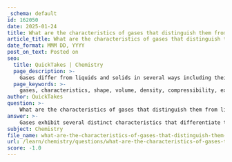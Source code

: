 ```yaml
---
_schema: default
id: 162050
date: 2025-01-24
title: What are the characteristics of gases that distinguish them from liquids and solids?
article_title: What are the characteristics of gases that distinguish them from liquids and solids?
date_format: MMM DD, YYYY
post_on_text: Posted on
seo:
  title: QuickTakes | Chemistry
  page_description: >-
    Gases differ from liquids and solids in several ways including their lack of fixed shape and volume, lower density, high compressibility, ability to expand indefinitely, uniform mixing with other gases, and significant temperature dependence affecting pressure and volume.
  page_keywords: >-
    gases, characteristics, shape, volume, density, compressibility, expansion, mixing, pressure, temperature dependence
author: QuickTakes
question: >-
    What are the characteristics of gases that distinguish them from liquids and solids?
answer: >-
    Gases exhibit several distinct characteristics that differentiate them from liquids and solids. Here are the key features:\n\n1. **Shape and Volume**: Gases do not have a fixed shape or volume. Unlike solids, which maintain a definite shape and volume, and liquids, which have a definite volume but take the shape of their container, gases expand to fill the entire volume of the container they occupy.\n\n2. **Density**: Gases generally have much lower densities compared to solids and liquids. This low density is due to the significant distance between gas particles, which results in a sparse arrangement. For example, the density of air is much lower than that of water or any solid material.\n\n3. **Compressibility**: Gases are highly compressible, meaning their volume can be significantly reduced under pressure. This property arises because the particles in a gas are far apart and can be pushed closer together when pressure is applied. In contrast, solids and liquids are much less compressible due to their closely packed particles.\n\n4. **Expansion**: Gases tend to expand indefinitely when not confined, filling any available space. This behavior is a direct result of the high kinetic energy of gas particles, which allows them to move freely and spread out.\n\n5. **Mixing**: Gases mix uniformly and completely with other gases, regardless of their chemical nature. For instance, the atmosphere is a mixture of various gases, primarily nitrogen (N₂) and oxygen (O₂), which blend seamlessly.\n\n6. **Pressure**: The pressure exerted by a gas is defined as the force it applies per unit area. This pressure is influenced by the amount of gas, its temperature, and the volume of the container. The relationship between these variables is described by the ideal gas law.\n\n7. **Temperature Dependence**: Gases exhibit significant changes in volume and pressure with temperature variations. As temperature increases, gas particles gain kinetic energy, leading to increased movement and expansion.\n\nThese characteristics highlight the unique behavior of gases compared to solids and liquids, making them an essential area of study in chemistry and physics.
subject: Chemistry
file_name: what-are-the-characteristics-of-gases-that-distinguish-them-from-liquids-and-solids.md
url: /learn/chemistry/questions/what-are-the-characteristics-of-gases-that-distinguish-them-from-liquids-and-solids
score: -1.0
---
```


&nbsp;